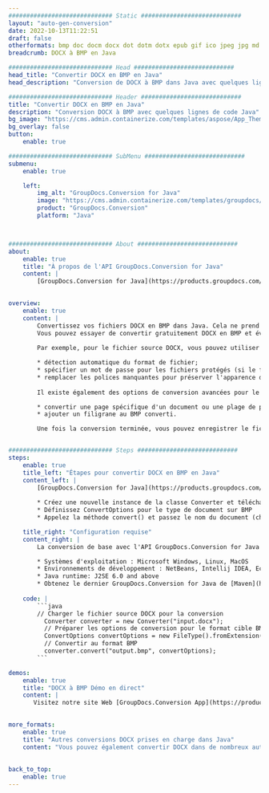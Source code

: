 ```yaml
---
############################# Static ############################
layout: "auto-gen-conversion"
date: 2022-10-13T11:22:51
draft: false
otherformats: bmp doc docm docx dot dotm dotx epub gif ico jpeg jpg md odt ott pdf png psd rtf tex tif tiff txt xps
breadcrumb: DOCX à BMP en Java

############################# Head ############################
head_title: "Convertir DOCX en BMP en Java"
head_description: "Conversion de DOCX à BMP dans Java avec quelques lignes de code. Convertissez plus de 160 formats de fichiers à l'aide de l'API de conversion de documents GroupDocs pour Java"

############################# Header ############################
title: "Convertir DOCX en BMP en Java"
description: "Conversion DOCX à BMP avec quelques lignes de code Java"
bg_image: "https://cms.admin.containerize.com/templates/aspose/App_Themes/V3/images/bg/header1.png"
bg_overlay: false
button:
    enable: true

############################# SubMenu ############################
submenu:
    enable: true

    left:
        img_alt: "GroupDocs.Conversion for Java"
        image: "https://cms.admin.containerize.com/templates/groupdocs/images/product-logos/90x90-noborder/groupdocs-conversion-java.png"
        product: "GroupDocs.Conversion"
        platform: "Java"



############################# About ############################
about:
    enable: true
    title: "À propos de l'API GroupDocs.Conversion for Java"
    content: |
        [GroupDocs.Conversion for Java](https://products.groupdocs.com/conversion/java/) est une API de conversion de format de fichier avancée pour la conversion entre les formats d'image et de document populaires tels que Microsoft Office, OpenDocument, PDF, HTML, e-mail, CAO. et bien plus encore avec seulement quelques lignes de code. L'API native détecte automatiquement les formats des documents originaux et propose de nombreuses options de personnalisation des documents convertis. Outre la fonction d'extraction d'informations d'un document, il prend également en charge la mise en cache des résultats de conversion sur le disque local par défaut. Cependant, tout type de stockage de cache peut être pris en charge en implémentant les interfaces appropriées - Amazon S3, Dropbox, Google Drive, Windows Azure, Reddis ou tout autre.
    

overview:
    enable: true
    content: |
        Convertissez vos fichiers DOCX en BMP dans Java. Cela ne prend que quelques lignes de code Java sur n'importe quelle plate-forme de votre choix, telle que Windows, Linux, macOS.
        Vous pouvez essayer de convertir gratuitement DOCX en BMP et évaluer la qualité des résultats de conversion. En plus des scripts de conversion de fichiers simples, vous pouvez essayer des options plus sophistiquées pour charger le fichier source DOCX et stocker la sortie BMP. 
        
        Par exemple, pour le fichier source DOCX, vous pouvez utiliser les options de chargement suivantes :

        * détection automatique du format de fichier;
        * spécifier un mot de passe pour les fichiers protégés (si le format de fichier le prend en charge);
        * remplacer les polices manquantes pour préserver l'apparence du document.
        
        Il existe également des options de conversion avancées pour le fichier BMP :

        * convertir une page spécifique d'un document ou une plage de pages;
        * ajouter un filigrane au BMP converti.

        Une fois la conversion terminée, vous pouvez enregistrer le fichier BMP dans votre chemin de fichier local ou dans un stockage tiers tel que FTP, Amazon S3, Google Drive, Dropbox, etc. Veuillez noter - pour convertir DOCX à BMP, vous n'avez pas besoin d'installer de logiciel supplémentaire, tel que MS Office, Open Office, Adobe Acrobat Reader, etc.


############################# Steps ############################
steps:
    enable: true
    title_left: "Étapes pour convertir DOCX en BMP en Java"
    content_left: |
        [GroupDocs.Conversion for Java](https://products.groupdocs.com/conversion/java/) permet aux développeurs de convertir facilement le fichier DOCX en BMP avec quelques lignes de code.
        
        * Créez une nouvelle instance de la classe Converter et téléchargez le fichier DOCX avec le chemin complet
        * Définissez ConvertOptions pour le type de document sur BMP
        * Appelez la méthode convert() et passez le nom du document (chemin complet) et le format (BMP) en tant que paramètre

    title_right: "Configuration requise"
    content_right: |
        La conversion de base avec l'API GroupDocs.Conversion for Java peut être effectuée avec seulement quelques lignes de code. Nos API sont prises en charge sur toutes les principales plates-formes et systèmes d'exploitation. Avant d'exécuter le code ci-dessous, assurez-vous que les prérequis suivants sont installés sur votre système.

        * Systèmes d'exploitation : Microsoft Windows, Linux, MacOS
        * Environnements de développement : NetBeans, Intellij IDEA, Eclipse, etc.
        * Java runtime: J2SE 6.0 and above
        * Obtenez le dernier GroupDocs.Conversion for Java de [Maven](https://repository.groupdocs.com/webapp/#/artifacts/browse/tree/General/repo/com/groupdocs/groupdocs-conversion)
         
    code: |
        ```java    
        // Charger le fichier source DOCX pour la conversion
          Converter converter = new Converter("input.docx");
          // Préparer les options de conversion pour le format cible BMP
          ConvertOptions convertOptions = new FileType().fromExtension("bmp").getConvertOptions();
          // Convertir au format BMP
          converter.convert("output.bmp", convertOptions);
        ```

demos:
    enable: true
    title: "DOCX à BMP Démo en direct"
    content: |
       Visitez notre site Web [GroupDocs.Conversion App](https://products.groupdocs.app/conversion/family) et essayez la conversion DOCX à BMP maintenant. La démo gratuite présente les avantages suivants
          

more_formats:
    enable: true
    title: "Autres conversions DOCX prises en charge dans Java"
    content: "Vous pouvez également convertir DOCX dans de nombreux autres formats de fichiers. Veuillez consulter la liste ci-dessous."
       
       
back_to_top:
    enable: true
---
```


